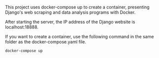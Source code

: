 This project uses docker-compose up to create a container, presenting Django's web scraping and data analysis programs with Docker.

After starting the server, the IP address of the Django website is localhost:18888.

If you want to create a container, use the following command in the same folder as the docker-compose.yaml file.

```
docker-compose up
```
